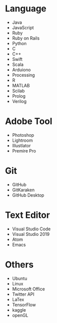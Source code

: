 # Language
* Java
* JavaScript
* Ruby
* Ruby on Rails
* Python
* C
* C++
* Swift
* Scala
* Arduiono
* Processing
* R
* MATLAB
* Scilab
* Prolog
* Verilog

# Adobe Tool
* Photoshop
* Lightroom
* Illustlator
* Premire Pro

# Git
* GitHub
* GitKaraken
* GitHub Desktop

# Text Editor
* Visual Studio Code
* Visual Studio 2019
* Atom
* Emacs

# Others
* Ubuntu
* Linux
* Microsoft Office
* Twitter API
* LaTex
* TensorFlow
* kaggle 
* openGL
